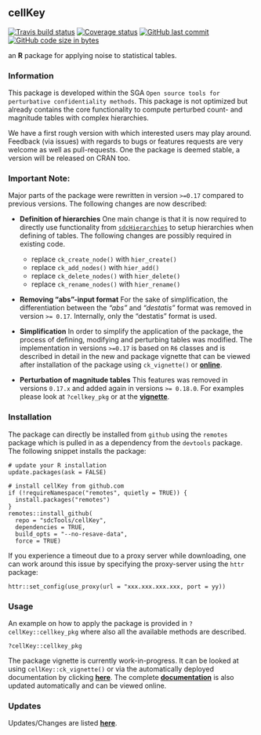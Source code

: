 
## cellKey

[![Travis build
status](https://travis-ci.org/sdcTools/cellKey.svg?branch=master)](https://travis-ci.org/sdcTools/cellKey)
[![Coverage
status](https://codecov.io/gh/sdcTools/cellKey/branch/master/graph/badge.svg)](https://codecov.io/github/sdcTools/cellKey?branch=master)
[![GitHub last
commit](https://img.shields.io/github/last-commit/sdcTools/cellKey.svg?logo=github)](https://github.com/sdcTools/cellKey/commits/master)
[![GitHub code size in
bytes](https://img.shields.io/github/languages/code-size/sdcTools/cellKey.svg?logo=github)](https://github.com/sdcTools/cellKey)

an **R** package for applying noise to statistical tables.

### Information

This package is developed within the SGA `Open source tools for
perturbative confidentiality methods`. This package is not optimized but
already contains the core functionality to compute perturbed count- and
magnitude tables with complex hierarchies.

We have a first rough version with which interested users may play
around. Feedback (via issues) with regards to bugs or features requests
are very welcome as well as pull-requests. One the package is deemed
stable, a version will be released on CRAN too.

### Important Note:

Major parts of the package were rewritten in version `>=0.17` compared
to previous versions. The following changes are now described:

  - **Definition of hierarchies** One main change is that it is now
    required to directly use functionality from
    [`sdcHierarchies`](https://cran.r-project.org/package=sdcHierarchies)
    to setup hierarchies when defining of tables. The following changes
    are possibly required in existing code.
    
      - replace `ck_create_node()` with `hier_create()`
      - replace `ck_add_nodes()` with `hier_add()`
      - replace `ck_delete_nodes()` with `hier_delete()`
      - replace `ck_rename_nodes()` with `hier_rename()`

  - **Removing “abs”-input format** For the sake of simplification, the
    differentiation between the *“abs”* and *“destatis”* format was
    removed in version `>= 0.17`. Internally, only the “destatis” format
    is used.

  - **Simplification** In order to simplify the application of the
    package, the process of defining, modifying and perturbing tables
    was modified. The implementation in versions `>=0.17` is based on
    `R6` classes and is described in detail in the new and package
    vignette that can be viewed after installation of the package using
    `ck_vignette()` or
    [**online**](https://sdctools.github.io/cellKey/articles/introduction.html).

  - **Perturbation of magnitude tables** This features was removed in
    versions `0.17.x` and added again in versions `>= 0.18.0`. For
    examples please look at `?cellkey_pkg` or at the
    [**vignette**](https://sdctools.github.io/cellKey/articles/introduction.html).

### Installation

The package can directly be installed from `github` using the `remotes`
package which is pulled in as a dependency from the `devtools` package.
The following snippet installs the package:

    # update your R installation
    update.packages(ask = FALSE)
    
    # install cellKey from github.com
    if (!requireNamespace("remotes", quietly = TRUE)) {
      install.packages("remotes")
    }
    remotes::install_github(
      repo = "sdcTools/cellKey",
      dependencies = TRUE,
      build_opts = "--no-resave-data",
      force = TRUE)

If you experience a timeout due to a proxy server while downloading, one
can work around this issue by specifying the proxy-server using the
`httr` package:

    httr::set_config(use_proxy(url = "xxx.xxx.xxx.xxx, port = yy))

### Usage

An example on how to apply the package is provided in
`?cellKey::cellkey_pkg` where also all the available methods are
described.

    ?cellKey::cellkey_pkg

The package vignette is currently work-in-progress. It can be looked at
using `cellKey::ck_vignette()` or via the automatically deployed
documentation by clicking
[**here**](https://sdctools.github.io/cellKey/articles/introduction.html).
The complete [**documentation**](https://sdctools.github.io/cellKey/) is
also updated automatically and can be viewed online.

### Updates

Updates/Changes are listed
[**here**](https://sdcTools.github.io/cellKey/news/index.html).
